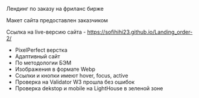 Лендинг по заказу на фриланс бирже

Макет сайта предоставлен заказчиком

Ссылка на live-версию сайта - https://sofihihi23.github.io/Landing_order-2/

- PixelPerfect верстка
- Адаптивный сайт
- По методологии БЭМ
- Изображения в формате Webp
- Ссылки и кнопки имеют hover, focus, active
- Проверка на Validator W3 прошла без ошибок
- Проверка dekstop и mobile на LightHouse в зеленой зоне
